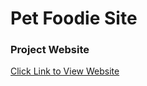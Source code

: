 # Pet Foodie Site

### Project Website

[Click Link to View Website](https://nancyxu94.github.io/Pet-Foodie/index.html)

